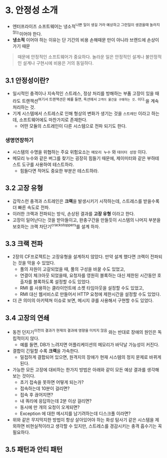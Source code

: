# 3. 안정성 소개

- 엔터프라이즈 소프트웨어는 냉소적<sup>나쁜 일이 생길 거라 예상하고 그런일이 생겼을때 놀라지 않는</sup>이어야 한다. 
- **냉소적** 이어야 하는 이유는 단 기간의 비용 손해때문 만이 아니라 브랜드에 손상이 가기 때문

> 때문에 안정적인 소프트웨어가 중요하다. 놀라운 일은 안정적인 설계나 불안정적인 설계나 구현시에 비용은 거의 동일하다.

## 3.1 안정성이란?
- 일시적인 충격이나 지속적인 스트레스, 정상 처리를 방해하는 부품 고장이 있을 때라도 트랜잭션<sup>여기서 트랜잭션은 예를 들면, 옥션에서 `고객이 물건을 구매하는 것.` 이다.</sup>을 계속 처리하는 것.
- 기계 시스템에서 스트레스로 인해 형상의 변화가 생기는 것을 `스트레인` 이라고 하는데, 소프트웨어에도 마찬가지로 존재한다.
	- 어떤 모듈의 스트레인이 다른 시스템으로 전파 되기도 한다.

### 생명연장하기
- 시스템의 수명을 위협하는 주요 위험요소는 `메모리 누수` 와 `데이터 성장` 이다. 
- 메모리 누수와 같은 버그를 찾기는 굉장히 힘들기 때문에, 제이미터와 같은 부하테스트 도구를 사용하여 테스트하라. 
	- 힘들다면 적어도 중요한 부분은 테스트하라.

## 3.2 고장 유형
- 갑작스런 충격과 스트레인은 **크랙**을 발생시키기 시작하는데, 스트레스를 받을수록 더 빠른 속도로 전파.
- 이러한 크랙과 전파되는 방식, 손상된 결과를 **고장 유형** 이라고 한다. 
- 고장이 일어난다는 것을 받아들이고, 완충구간을 만들듯이 시스템의 나머지 부분을 보호하는 크랙 차단기<sup>crackstoppers</sup>를 설계 하자.

## 3.3 크랙 전파
- 2장의 CF프로젝트는 고장유형을 설계하지 않았다. 만약 설계 했다면 크랙이 전파되는 것을 막을 수 있었다.
	- 풀의 자원이 고갈되었을 때, 풀의 구성을 바꿀 수도 있었고,
	- 연결이 체크아웃 되었을때, 요청자를 영원히 블록하는 대신 제한된 시간동안 호출자를 블록하도록 설정할 수도 있었다.
	- RMI 를 사용하는 클라이언트에 소켓 타임아웃을 설정할 수도 있었고,
	- RMI 대신 웹서비스로 만들어서 HTTP 요청에 제한시간을 설정할 수도 있었다. 
- 더 큰 의미의 아키텍쳐 이슈로 보면, 메시지 큐를 사용해서 구현할 수도 있었다.

## 3.4 고장의 연쇄
- 동전 던지기<sup>이전의 결과가 현재의 결과에 영향을 미치지 않음</sup> 와는 반대로 장애의 원인은 독립적이지 않다.
	- 예를 들면, DB가 느려지면 어플리케이션의 메모리가 바닥날 가능성이 커진다.
- 결합이 긴밀할 수록 **크랙**을 가속한다.
	- 밀접하게 결합되어 있으면, 원격지의 장애가 현재 시스템의 정지 문제로 바뀌게 된다.
- 가능한 모든 고장에 대비하는 한가지 방법은 아래와 같이 모든 예상 결과를 생각해 보는 것이다.
	- 초기 접속을 못하면 어떻게 되는가?
	- 접속하는데 10분이 걸리면?
	- 접속 후 끊어지면?
	- 내 쿼리에 응답하는데 2분 이상 걸리면?
	- 동시에 만 개의 요청이 오게되면?
	- Exception 에 대한 메시지를 남기려하는데 디스크풀 이라면?
- 위와 같은 무지막지한 방법이 항상 살아있어야 하는 화성 탐사기 같은 시스템을 제외하면 비현실적이라고 생각할 수 있지만, 스트레스를 경감시키는 충격 흡수기는 꼭 필요하다.

## 3.5 패턴과 안티 패턴
